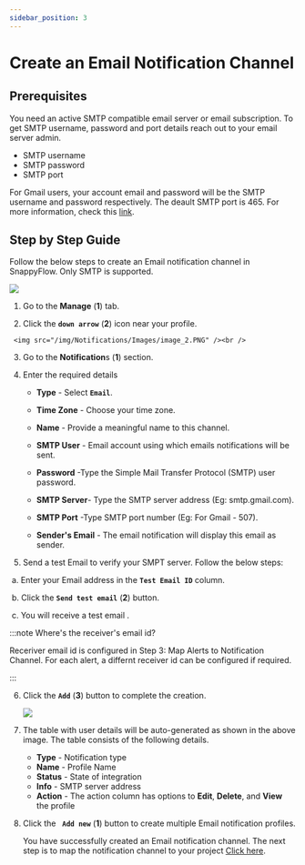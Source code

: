 ```yaml
---
sidebar_position: 3 
---
```

# Create an Email Notification Channel


## Prerequisites

You need an active SMTP compatible email server or email subscription. To get SMTP username, password and port details reach out to your email server admin. 

- SMTP username
- SMTP password
- SMTP port

For Gmail users, your account email and password will be the SMTP username and password respectively. The deault SMTP port is 465. For more information, check this [link](https://support.google.com/mail/answer/7126229?hl=en#zippy=%2Cstep-change-smtp-other-settings-in-your-email-client).

## Step by Step Guide

Follow the below steps to create an Email notification channel in SnappyFlow. Only SMTP is supported. 

<img src="/img/Notifications/Images/image_1.PNG" /><br />

   1. Go to the **Manage** (**1**) tab.

   2. Click the **`down arrow`**  (**2**) icon near your profile.

     <img src="/img/Notifications/Images/image_2.PNG" /><br /> 

   3. Go to the **Notification**s  (**1**) section.

   4. Enter the required details
      - **Type** - Select **`Email`**.

      - **Time Zone** - Choose your time zone.

      - **Name** - Provide a meaningful name to this channel.

      - **SMTP User** - Email account using which emails notifications will be sent.

      - **Password** -Type the Simple Mail Transfer Protocol (SMTP) user password.

      - **SMTP Server**- Type the SMTP server address (Eg: smtp.gmail.com).

      - **SMTP Port** -Type SMTP port number (Eg: For Gmail - 507).

      - **Sender's Email** - The email notification will display this email as sender. 

   5. Send a test Email to verify your SMPT server. Follow the  below steps:

​             a. Enter your Email address in the **`Test Email ID`** column.

​             b. Click the **`Send test email`**  (**2**) button.

​             c. You will receive a test email .

:::note Where's the receiver's email id?

Receriver email id is configured in Step 3: Map Alerts to Notification Channel. For each alert, a differnt receiver id can be configured if required.

:::

6. Click the **`Add`** (**3**) button to complete the creation.

   <img src="/img/Notifications/Images/image_3.PNG" /><br /> 

7. The table with user details will be auto-generated as shown in the above image. The table consists of the following details.

   - **Type** - Notification type
   - **Name** - Profile Name
   - **Status** - State of integration
   - **Info** - SMTP server address
   - **Action** - The action column has options to **Edit**, **Delete**, and **View** the profile

8. Click the **` Add new`**  (**1**) button to create multiple Email notification profiles.

   You have successfully created an Email notification channel. The next step is to map the notification channel to your project [Click here](/docs/sidebar-sf-selfhosted-turbo/Alerts_notifications/Notifications/Map_Notification_Alerts/map_projects_to_channels).

